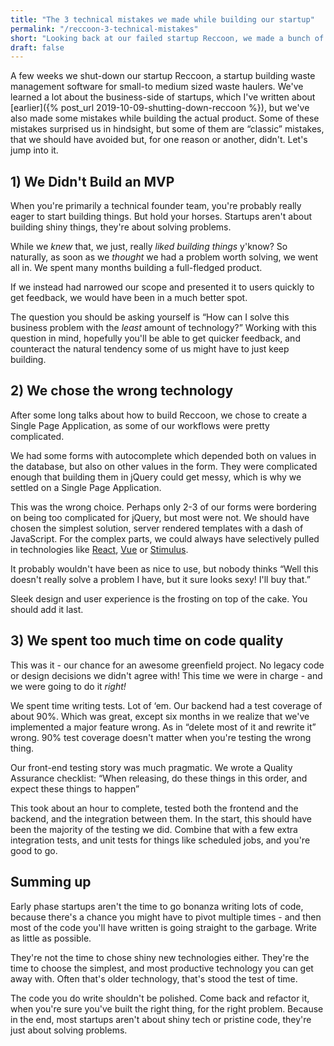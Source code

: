 ```yaml
---
title: "The 3 technical mistakes we made while building our startup"
permalink: "/reccoon-3-technical-mistakes"
short: "Looking back at our failed startup Reccoon, we made a bunch of technical mistakes, that meant we weren't able to execute as succesfully as we'd like. Here are the three major ones."
draft: false
---
```


A few weeks we shut-down our startup Reccoon, a startup building waste management software for small-to medium sized waste haulers. We've learned a lot about the business-side of startups, which I've written about [earlier]({% post_url 2019-10-09-shutting-down-reccoon %}), but we've also made some mistakes while building the actual product. Some of these mistakes surprised us in hindsight, but some of them are “classic” mistakes, that we should have avoided but, for one reason or another, didn't. Let's jump into it.

## 1) We Didn't Build an MVP
When you're primarily a technical founder team, you're probably really eager to start building things. But hold your horses. Startups aren't about building shiny things, they're about solving problems.

While we *knew* that, we just, really *liked building things* y'know? So naturally, as soon as we *thought* we had a problem worth solving, we went all in. We spent many months building a full-fledged product.

If we instead had narrowed our scope and presented it to users quickly to get feedback, we would have been in a much better spot.

The question you should be asking yourself is “How can I solve this business problem with the *least* amount of technology?” Working with this question in mind, hopefully you'll be able to get quicker feedback, and counteract the natural tendency some of us might have to just keep building.

## 2) We chose the wrong technology
After some long talks about how to build Reccoon, we chose to create a Single Page Application, as some of our workflows were pretty complicated.

We had some forms with autocomplete which depended both on values in the database, but also on other values in the form. They were complicated enough that building them in jQuery could get messy, which is why we settled on a Single Page Application.

This was the wrong choice. Perhaps only 2-3 of our forms were bordering on being too complicated for jQuery, but most were not. We should have chosen the simplest solution, server rendered templates with a dash of JavaScript. For the complex parts, we could always have selectively pulled in technologies like [React](https://reactjs.org/), [Vue](https://vuejs.org/) or [Stimulus](https://stimulusjs.org/).

It probably wouldn't have been as nice to use, but nobody thinks “Well this doesn't really solve a problem I have, but it sure looks sexy! I'll buy that.”

Sleek design and user experience is the frosting on top of the cake. You should add it last.

## 3) We spent too much time on code quality
This was it - our chance for an awesome greenfield project. No legacy code or design decisions we didn't agree with! This time we were in charge - and we were going to do it *right!*

We spent time writing tests. Lot of ‘em. Our backend had a test coverage of about 90%. Which was great, except six months in we realize that we've implemented a major feature wrong. As in “delete most of it and rewrite it” wrong. 90% test coverage doesn't matter when you're testing the wrong thing.

Our front-end testing story was much pragmatic. We wrote a Quality Assurance checklist: “When releasing, do these things in this order, and expect these things to happen”

This took about an hour to complete, tested both the frontend and the backend, and the integration between them. In the start, this should have been the majority of the testing we did. Combine that with a few extra integration tests, and unit tests for things like scheduled jobs, and you're good to go.

## Summing up
Early phase startups aren't the time to go bonanza writing lots of code, because there's a chance you might have to pivot multiple times - and then most of the code you'll have written is going straight to the garbage. Write as little as possible.

They're not the time to chose shiny new technologies either. They're the time to choose the simplest, and most productive technology you can get away with. Often that's older technology, that's stood the test of time.

The code you do write shouldn't be polished. Come back and refactor it, when you're sure you've built the right thing, for the right problem. Because in the end, most startups aren't about shiny tech or pristine code, they're just about solving problems.

